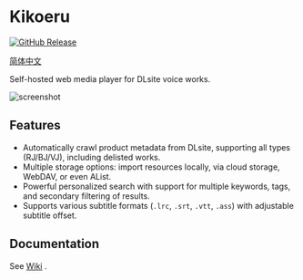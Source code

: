 # Kikoeru

[![GitHub Release](https://img.shields.io/github/v/release/vscodev/kikoeru)](https://github.com/vscodev/kikoeru/releases)

[简体中文](README_CN.md)

Self-hosted web media player for DLsite voice works.

![screenshot](https://cdn.jsdelivr.net/gh/vscodev/kikoeru@main/screenshot.png)

## Features

- Automatically crawl product metadata from DLsite, supporting all types (RJ/BJ/VJ), including delisted works.
- Multiple storage options: import resources locally, via cloud storage, WebDAV, or even AList.
- Powerful personalized search with support for multiple keywords, tags, and secondary filtering of results.
- Supports various subtitle formats (`.lrc`, `.srt`, `.vtt`, `.ass`) with adjustable subtitle offset.

## Documentation

See [Wiki](https://github.com/vscodev/kikoeru/wiki) .
